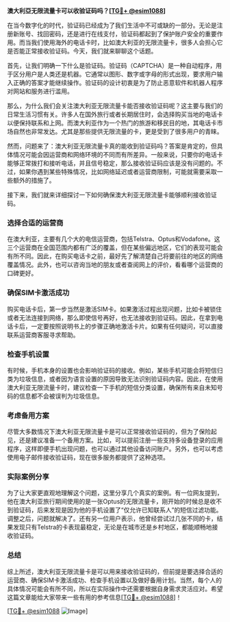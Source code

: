 **澳大利亞无限流量卡可以收验证码吗？[[TG💪+ @esim1088](https://t.me/s/esim1088)]**

在当今数字化的时代，验证码已经成为了我们生活中不可或缺的一部分。无论是注册新账号、找回密码，还是进行在线支付，验证码都起到了保护账户安全的重要作用。而当我们使用海外的电话卡时，比如澳大利亚的无限流量卡，很多人会担心它是否能正常接收验证码。今天，我们就来聊聊这个话题。

首先，让我们明确一下什么是验证码。验证码（CAPTCHA）是一种自动程序，用于区分用户是人类还是机器。它通常以图形、数字或字母的形式出现，要求用户输入正确的答案才能继续操作。验证码的设计初衷是为了防止恶意软件和机器人程序对网站和服务进行滥用。

那么，为什么我们会关注澳大利亚无限流量卡能否接收验证码呢？这主要与我们的日常生活习惯有关。许多人在国外旅行或者长期居住时，会选择购买当地的电话卡以便保持联系和上网。而澳大利亚作为一个热门的旅游和移民目的地，其电话卡市场自然也非常发达。尤其是那些提供无限流量的卡，更是受到了很多用户的青睐。

然而，问题来了：澳大利亚无限流量卡真的能收到验证码吗？答案是肯定的，但具体情况可能会因运营商和网络环境的不同而有所差异。一般来说，只要你的电话卡能够正常拨打和接听电话，并且信号稳定，那么接收验证码应该是没有问题的。不过，如果你遇到某些特殊情况，比如网络延迟或者运营商限制，可能就需要采取一些额外的措施了。

接下来，我们就来详细探讨一下如何确保澳大利亚无限流量卡能够顺利接收验证码。

### 选择合适的运营商

在澳大利亚，主要有几个大的电信运营商，包括Telstra、Optus和Vodafone。这三个运营商在全国范围内都有广泛的覆盖，但在某些偏远地区，它们的表现可能会有所不同。因此，在购买电话卡之前，最好先了解清楚自己将要前往的地区的网络覆盖情况。此外，也可以咨询当地的朋友或者查阅网上的评价，看看哪个运营商的口碑更好。

### 确保SIM卡激活成功

购买电话卡后，第一步当然是激活SIM卡。如果激活过程出现问题，比如卡被锁住或者无法连接到网络，那么即使信号再好，也无法接收到验证码。因此，在拿到电话卡后，一定要按照说明书上的步骤正确地激活卡片。如果有任何疑问，可以直接联系运营商客服寻求帮助。

### 检查手机设置

有时候，手机本身的设置也会影响验证码的接收。例如，某些手机可能会将短信归类为垃圾信息，或者因为语言设置的原因导致无法识别验证码内容。因此，在使用澳大利亚无限流量卡时，建议检查一下手机的短信分类设置，确保所有来自未知号码的信息都不会被误判为垃圾信息。

### 考虑备用方案

尽管大多数情况下澳大利亚无限流量卡是可以正常接收验证码的，但为了保险起见，还是建议准备一个备用方案。比如，可以提前注册一些支持多设备登录的应用程序，这样即便手机出现问题，也可以通过其他设备访问账户。另外，也可以考虑使用电子邮件接收验证码，现在很多服务都提供了这种选项。

### 实际案例分享

为了让大家更直观地理解这个问题，这里分享几个真实的案例。有一位网友提到，他在澳大利亚旅行期间使用的是一张Optus的无限流量卡，刚开始的时候总是收不到验证码，后来发现是因为他的手机设置了“仅允许已知联系人”的短信过滤功能。调整之后，问题就解决了。还有另一位用户表示，他曾经尝试过几张不同的卡，结果发现只有Telstra的卡表现最稳定，无论是在城市还是乡村地区，都能顺畅地接收验证码。

### 总结

综上所述，澳大利亚无限流量卡是可以用来接收验证码的，但前提是要选择合适的运营商、确保SIM卡激活成功、检查手机设置以及做好备用计划。当然，每个人的具体情况可能会有所不同，所以在实际操作中还需要根据自身需求灵活应对。希望这篇文章能给大家带来一些有用的参考信息[[TG💪+ @esim1088](https://t.me/s/esim1088)]！

[[TG💪+ @esim1088](https://t.me/s/esim1088) ![Image](https://i.postimg.cc/4NQfJmqS/Snipaste-2025-05-13-00-14-12.png)]
